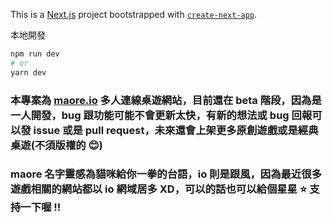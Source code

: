 This is a [Next.js](https://nextjs.org/) project bootstrapped with [`create-next-app`](https://github.com/vercel/next.js/tree/canary/packages/create-next-app).

本地開發

```bash
npm run dev
# or
yarn dev
```

### 本專案為 [maore.io](https://maore.io/) 多人連線桌遊網站，目前還在 beta 階段，因為是一人開發，bug 跟功能可能不會更新太快，有新的想法或 bug 回報可以發 issue 或是 pull request，未來還會上架更多原創遊戲或是經典桌遊(不須版權的 😊)

### maore 名字靈感為貓咪給你一拳的台語，io 則是跟風，因為最近很多遊戲相關的網站都以 io 網域居多 XD，可以的話也可以給個星星 ⭐ 支持一下喔 !!
